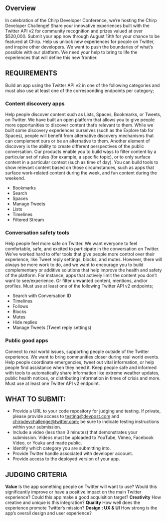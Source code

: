 
## Overview
In celebration of the Chirp Developer Conference, we’re hosting the Chirp Developer Challenge! 
Share your innovative experiences built with the Twitter API v2 for community recognition and prizes valued at over $520,000. Submit your app now through August 19th for your chance to be featured at Chirp. 
Help us unlock new experiences for people on Twitter, and inspire other developers. We want to push the boundaries of what’s possible with our platform. We need your help to bring to life the experiences that will define this new frontier.

## REQUIREMENTS
Build an app using the Twitter API v2 in one of the following categories and must also use at least one of the corresponding endpoints per category;

### Content discovery apps
Help people discover content such as Lists, Spaces, Bookmarks, or Tweets, on Twitter. We have built an open platform that allows you to give people more opportunities to discover content that’s relevant to them. While we built some discovery experiences ourselves (such as the Explore tab for Spaces), people will benefit from alternative discovery mechanisms that can complement ours or be an alternative to them. Another element of discovery is the ability to create different perspectives of the public conversation. Our products enable you to build ways to filter content by a particular set of rules (for example, a specific topic), or to only surface content in a particular context (such as time of day). You can build tools to show relevant content based on those circumstances, such as apps that surface work-related content during the week, and fun content during the weekend.
- Bookmarks
- Search
- Spaces
- Manage Tweets
- Lists
- Timelines
- Filtered Stream

### Conversation safety tools
Help people feel more safe on Twitter. We want everyone to feel comfortable, safe, and excited to participate in the conversation on Twitter. We’ve worked hard to offer tools that give people more control over their experience, like Tweet reply settings, blocks, and mutes. However, there will always be more work to do, and we want to encourage you to build complementary or additive solutions that help improve the health and safety of the platform. For instance, apps that actively limit the content you don’t want to see/experience. Or filter unwanted content, mentions, and/or profiles.
Must use at least one of the following Twitter API v2 endpoints; 
- Search with Conversation ID
- Timelines
- Follows
- Blocks
- Mutes
- Hide replies
- Manage Tweets (Tweet reply settings)

### Public good apps
Connect to real world issues, supporting people outside of the Twitter experience. We want to bring communities closer during real world events. Help people coordinate emergencies, tweet out vital information, or help people find assistance when they need it. Keep people safe and informed with tools to automatically share information like extreme weather updates, public health notices, or distributing information in times of crisis and more.
Must use at least one Twitter API v2 endpoint.


 
## WHAT TO SUBMIT: 
- Provide a URL to your code repository for judging and testing. If private, please provide access to testing@devpost.com and chirpdevchallenge@twitter.com; be sure to indicate testing instructions within your submission.
- Include a video (less than 3 minutes) that demonstrates your submission. Videos must be uploaded to YouTube, Vimeo, Facebook Video, or Youku and made public.
- Identify which category you are submitting into.
- Provide Twitter handle associated with developer account. 
- Provide access to the deployed version of your app.


## JUDGING CRITERIA
**Value**
Is the app something people on Twitter will want to use? Would this significantly improve or have a positive impact on the main Twitter experience? Could this app make a good acquisition target?
**Creativity**
How creative and unique is this integration?
**Quality**
How well does the experience promote Twitter’s mission?
**Design : UX & UI**
How strong is the app’s overall design and user experience?